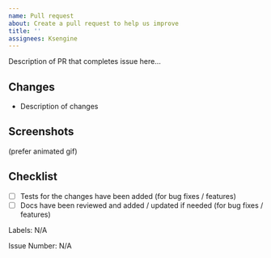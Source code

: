 ```yaml
---
name: Pull request
about: Create a pull request to help us improve
title: ''
assignees: Ksengine
---
```

Description of PR that completes issue here...

## Changes

- Description of changes

## Screenshots

(prefer animated gif)

## Checklist

- [ ] Tests for the changes have been added (for bug fixes / features)
- [ ] Docs have been reviewed and added / updated if needed (for bug fixes / features)
<!-- - [ ] Build (npm run build) was run locally and any changes were pushed -->
<!-- - [ ] Lint (npm run lint) has passed locally and any fixes were made for failures -->

Labels: N/A

Issue Number: N/A
